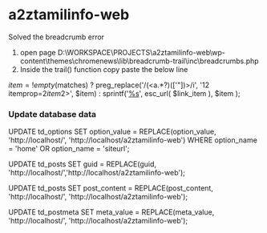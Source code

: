 # a2ztamilinfo-web

Solved the breadcrumb error
1. open page D:\WORKSPACE\PROJECTS\a2ztamilinfo-web\wp-content\themes\chromenews\lib\breadcrumb-trail\inc\breadcrumbs.php
2. Inside the trail() function copy paste the below line

$item = !empty($matches) ? preg_replace('/(<a.*?)([\'"])>/i', '$1$2 itemprop=$2item$2>', $item) : sprintf('<a href="%s" itemprop="item">%s</a>', esc_url( $link_item ), $item );

### Update database data
UPDATE td_options SET option_value = REPLACE(option_value, 'http://localhost/', 'http://localhost/a2ztamilinfo-web') WHERE option_name = 'home' OR option_name = 'siteurl';

UPDATE td_posts SET guid = REPLACE(guid, 'http://localhost/','http://localhost/a2ztamilinfo-web');

UPDATE td_posts SET post_content = REPLACE(post_content, 'http://localhost/', 'http://localhost/a2ztamilinfo-web');

UPDATE td_postmeta SET meta_value = REPLACE(meta_value, 'http://localhost/', 'http://localhost/a2ztamilinfo-web');
